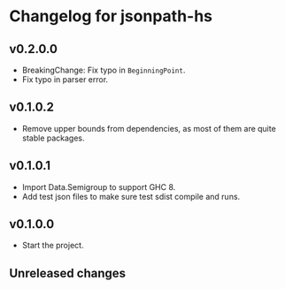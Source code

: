 # Changelog for jsonpath-hs

## v0.2.0.0

* BreakingChange: Fix typo in `BeginningPoint`.
* Fix typo in parser error.

## v0.1.0.2

* Remove upper bounds from dependencies, as most of them are quite stable packages.

## v0.1.0.1

* Import Data.Semigroup to support GHC 8.
* Add test json files to make sure test sdist compile and runs.

## v0.1.0.0

* Start the project.


## Unreleased changes
